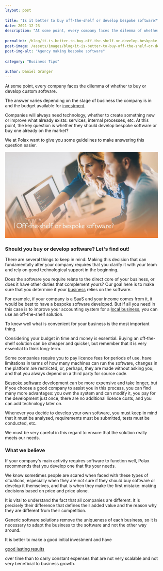 ```yaml
---
layout: post

title: "Is it better to buy off-the-shelf or develop bespoke software?"
date: 2021-12-23
description: "At some point, every company faces the dilemma of whether to buy or develop custom software. The answer varies depending on the stage of business the company is in and the budget available for investment."

permalink: /blog/it-is-better-to-buy-off-the-shelf-or-develop-beskpoke-software
post-image: /assets/images/blog/it-is-better-to-buy-off-the-shelf-or-develop-beskpoke-software.jpg
post-img-alt: "Agency making bespoke software"

category: "Business Tips"

author: Daniel Granger
---
```



At some point, every company faces the dilemma of whether to buy or develop custom software.

The answer varies depending on the stage of business the company is in and the budget available for [investment](https://polax.co.uk/blog/why-companies-should-invest-in-technology).

Companies will always need technology, whether to create something new or improve what already exists: services, internal processes, etc. At this point, the key question is whether they should develop bespoke software or buy one already on the market?

We at Polax want to give you some guidelines to make answering this question easier.

![Agency making bespoke software](/assets/images/blog/it-is-better-to-buy-off-the-shelf-or-develop-beskpoke-software.jpg)

### Should you buy or develop software? Let's find out!

There are several things to keep in mind. Making this decision that can fundamentally alter your company requires that you clarify it with your team and rely on good technological support in the beginning.

Does the software you require relate to the direct core of your business, or does it have other duties that complement yours? Our goal here is to make sure that you determine if your [business](https://polax.co.uk/blog/why-your-business-needs-a-blog) relies on the software.

For example, if your company is a SaaS and your income comes from it, it would be best to have a bespoke software developed. But if all you need in this case is to improve your accounting system for a [local business](https://polax.co.uk/blog/a-guide-to-position-your-local-business-on-google-my-business), you can use an off-the-shelf solution.

To know well what is convenient for your business is the most important thing.

Considering your budget in time and money is essential. Buying an off-the-shelf solution can be cheaper and quicker, but remember that it is very essential to think long-term.

Some companies require you to pay licence fees for periods of use, have limitations in terms of how many machines can run the software, changes in the platform are restricted, or, perhaps, they are made without asking you, and that you always depend on a third party for source code.

[Bespoke software](https://polax.co.uk/blog/advantages-of-beskpoke-software-development) development can be more expensive and take longer, but if you choose a good company to assist you in this process, you can find many more advantages: you own the system and can modify it, you pay for the development just once, there are no additional licence costs, and you can add technology later on.

Whenever you decide to develop your own software, you must keep in mind that it must be analysed, requirements must be submitted, tests must be conducted, etc.

We must be very careful in this regard to ensure that the solution really meets our needs.

### What we believe

If your company's main activity requires software to function well, Polax recommends that you develop one that fits your needs.

We know sometimes people are scared when faced with these types of situations, especially when they are not sure if they should buy software or develop it themselves, and that is when they make the first mistake: making decisions based on price and price alone.

It is vital to understand the fact that all companies are different. It is precisely their difference that defines their added value and the reason why they are different from their competition.

Generic software solutions remove the uniqueness of each business, so it is necessary to adapt the business to the software and not the other way around.

It is better to make a good initial investment and have

[good lasting results](https://polax.co.uk/portfolio)

over time than to carry constant expenses that are not very scalable and not very beneficial to business growth.